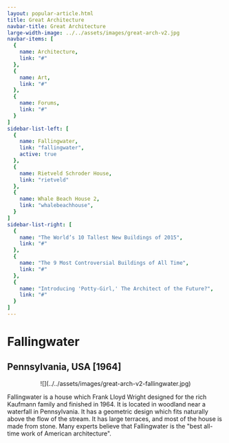 ```yaml
---
layout: popular-article.html
title: Great Architecture
navbar-title: Great Architecture
large-width-image: ../../assets/images/great-arch-v2.jpg
navbar-items: [
  {
    name: Architecture,
    link: "#"
  },
  {
    name: Art,
    link: "#"
  },
  {
    name: Forums,
    link: "#"
  }
]
sidebar-list-left: [
  {
    name: Fallingwater,
    link: "fallingwater",
    active: true
  },
  {
    name: Rietveld Schroder House,
    link: "rietveld"
  },
  {
    name: Whale Beach House 2,
    link: "whalebeachhouse",
  }
]
sidebar-list-right: [
  {
    name: "The World’s 10 Tallest New Buildings of 2015",
    link: "#"
  },
  {
    name: "The 9 Most Controversial Buildings of All Time",
    link: "#"
  },
  {
    name: "Introducing 'Potty-Girl,' The Architect of the Future?",
    link: "#"
  }
]
---
```

# Fallingwater

## Pennsylvania, USA [1964]

<center>![](../../assets/images/great-arch-v2-fallingwater.jpg)</center>

Fallingwater is a house which Frank Lloyd Wright designed for the rich Kaufmann family and finished in 1964\. It is located in woodland near a waterfall in Pennsylvania. It has a geometric design which fits naturally above the flow of the stream. It has large terraces, and most of the house is made from stone. Many experts believe that Fallingwater is the "best all-time work of American architecture".
